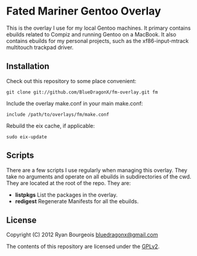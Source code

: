 Fated Mariner Gentoo Overlay
============================

This is the overlay I use for my local Gentoo machines. It primary contains
ebuilds related to Compiz and running Gentoo on a MacBook. It also contains
ebuilds for my personal projects, such as the xf86-input-mtrack multitouch
trackpad driver.

Installation
------------

Check out this repository to some place convenient:

    git clone git://github.com/BlueDragonX/fm-overlay.git fm

Include the overlay make.conf in your main make.conf:

    include /path/to/overlays/fm/make.conf

Rebuild the eix cache, if applicable:

    sudo eix-update

Scripts
-------

There are a few scripts I use regularly when managing this overlay. They take
no arguments and operate on all ebuilds in subdirectories of the cwd. They are
located at the root of the repo. They are:

- **listpkgs** List the packages in the overlay.
- **redigest** Regenerate Manifests for all the ebuilds.

License
-------

Copyright (C) 2012 Ryan Bourgeois <bluedragonx@gmail.com>

The contents of this repository are licensed under the [GPLv2][1].

[1]: http://www.gnu.org/licenses/gpl-2.0.html                                   "GNU General Public License, version 2"

